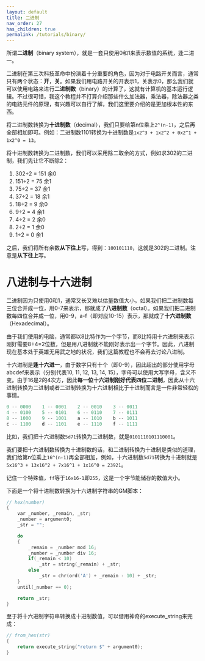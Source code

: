 ```yaml
---
layout: default
title: 二进制
nav_order: 27
has_children: true
permalink: /tutorials/binary/
---
```


所谓**二进制**（binary system），就是一套只使用0和1来表示数值的系统，逢二进一。

二进制在第三次科技革命中扮演着十分重要的角色，因为对于电路开关而言，通常只有两个状态：**开**，**关**。如果我们用电路开关的开表示1，关表示0，那么我们就可以使用电路来进行**二进制数**（binary）的计算了，这就有计算机的基本运行逻辑。不过很可惜，我这个教程并不打算介绍那些什么加法器，乘法器，除法器之类的电路元件的原理，有兴趣可以自行了解，我们这里要介绍的是更加根本性的东西。

将二进制数转换为**十进制数**（decimal），我们只要给第n位乘上`2^(n-1)`，之后再全部相加即可。例如：二进制数1101转换为十进制数是`1x2^3 + 1x2^2 + 0x2^1 + 1x2^0 = 13`。

将十进制数转换为二进制数，我们可以采用除二取余的方式，例如求302的二进制，我们先让它不断除2：

1. 302÷2 = 151   余0
2. 151÷2 = 75   余1
3. 75÷2 = 37   余1
4. 37÷2 = 18   余1
5. 18÷2 = 9   余0
6. 9÷2 = 4   余1
7. 4÷2 = 2   余0
8. 2÷2 = 1   余0
9. 1÷2 = 0   余1

之后，我们将所有余数**从下往上**写，得到：`100101110`，这就是302的二进制。注意是**从下往上**写。

# 八进制与十六进制

二进制因为只使用0和1，通常又长又难以估量数值大小。如果我们把二进制数每三位合并成一位，用0-7来表示，那就成了**八进制数**（octal）。如果我们把二进制数每四位合并成一位，用0-9，a-f（即对应10-15）表示，那就成了**十六进制数**（Hexadecimal）。

由于我们使用的电脑，通常都以8比特作为一个字节，而8比特用十六进制来表示刚好需要8÷4=2位数，但是用八进制就不能刚好表示出一个字节。因此，八进制现在基本处于英雄无用武之地的状况，我们这篇教程也不会再去讨论八进制。

十六进制是**逢十六进一**，由于数字只有十个（即0-9），因此超出的部分使用字母abcdef来表示（分别代表10, 11, 12, 13, 14, 15），字母可以使用大写字母，含义不变。由于16是2的4次方，因此**每一位十六进制刚好代表四位二进制**，因此从十六进制转换为二进制或者二进制转换为十六进制相比于十进制而言是一件非常轻松的事情。

```c
0 -- 0000    1 -- 0001    2 -- 0010    3 -- 0011
4 -- 0100    5 -- 0101    6 -- 0110    7 -- 0111
8 -- 1000    9 -- 1001    a -- 1010    b -- 1011
c -- 1100    d -- 1101    e -- 1110    f -- 1111
```

比如，我们把十六进制数`5d71`转换为二进制数，就是`0101110101110001`。

我们要把十六进制数转换为十进制数的话，和二进制转换为十进制是类似的道理，我们给第n位乘上`16^(n-1)`再全部相加，例如，十六进制数`5d71`转换为十进制就是`5x16^3 + 13x16^2 + 7x16^1 + 1x16^0 = 23921`。

记住一个特殊值，`ff`等于`16x16-1`即`255`，这是一个字节能储存的数值大小。

下面是一个将十进制数转换为十六进制字符串的GM脚本：

```c
// hex(number)
{
    var _number, _remain, _str;
    _number = argument0;
    _str = "";

    do
    {
        _remain = _number mod 16;
        _number = _number div 16;
        if(_remain < 10)
            _str = string(_remain) + _str;
        else
            _str = chr(ord('A') + _remain - 10) + _str;
    }
    until(_number == 0);

    return _str;
}
```

至于将十六进制字符串转换成十进制数值，可以借用神奇的execute_string来完成：

```c
// from_hex(str)
{
    return execute_string("return $" + argument0);
}
```
